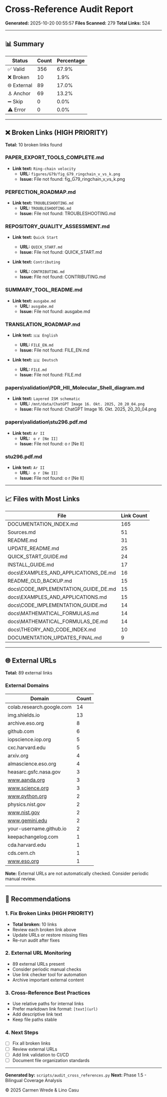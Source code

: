 # Cross-Reference Audit Report

**Generated:** 2025-10-20 00:55:57
**Files Scanned:** 279
**Total Links:** 524

---

## 📊 Summary

| Status | Count | Percentage |
|--------|-------|------------|
| ✅ Valid | 356 | 67.9% |
| ❌ Broken | 10 | 1.9% |
| 🌐 External | 89 | 17.0% |
| ⚓ Anchor | 69 | 13.2% |
| ➖ Skip | 0 | 0.0% |
| ⚠️ Error | 0 | 0.0% |

---

## ❌ Broken Links (HIGH PRIORITY)

**Total:** 10 broken links found

### PAPER_EXPORT_TOOLS_COMPLETE.md

- **Link text:** `Ring-chain velocity`
  - **URL:** `figures/G79/fig_G79_ringchain_v_vs_k.png`
  - **Issue:** File not found: fig_G79_ringchain_v_vs_k.png

### PERFECTION_ROADMAP.md

- **Link text:** `TROUBLESHOOTING.md`
  - **URL:** `TROUBLESHOOTING.md`
  - **Issue:** File not found: TROUBLESHOOTING.md

### REPOSITORY_QUALITY_ASSESSMENT.md

- **Link text:** `Quick Start`
  - **URL:** `QUICK_START.md`
  - **Issue:** File not found: QUICK_START.md

- **Link text:** `Contributing`
  - **URL:** `CONTRIBUTING.md`
  - **Issue:** File not found: CONTRIBUTING.md

### SUMMARY_TOOL_README.md

- **Link text:** `ausgabe.md`
  - **URL:** `ausgabe.md`
  - **Issue:** File not found: ausgabe.md

### TRANSLATION_ROADMAP.md

- **Link text:** `🇬🇧 English`
  - **URL:** `FILE_EN.md`
  - **Issue:** File not found: FILE_EN.md

- **Link text:** `🇩🇪 Deutsch`
  - **URL:** `FILE.md`
  - **Issue:** File not found: FILE.md

### papers\validation\PDR_HII_Molecular_Shell_diagram.md

- **Link text:** `Layered ISM schematic`
  - **URL:** `/mnt/data/ChatGPT Image 16. Okt. 2025, 20_20_04.png`
  - **Issue:** File not found: ChatGPT Image 16. Okt. 2025, 20_20_04.png

### papers\validation\stu296.pdf.md

- **Link text:** `Ar II`
  - **URL:** ` o r
[Ne II]`
  - **Issue:** File not found:  o r
[Ne II]

### stu296.pdf.md

- **Link text:** `Ar
II`
  - **URL:** ` o r
[Ne II]`
  - **Issue:** File not found:  o r
[Ne II]

---

## 📈 Files with Most Links

| File | Link Count |
|------|------------|
| DOCUMENTATION_INDEX.md | 165 |
| Sources.md | 51 |
| README.md | 31 |
| UPDATE_README.md | 25 |
| QUICK_START_GUIDE.md | 24 |
| INSTALL_GUIDE.md | 17 |
| docs\EXAMPLES_AND_APPLICATIONS_DE.md | 16 |
| README_OLD_BACKUP.md | 15 |
| docs\CODE_IMPLEMENTATION_GUIDE_DE.md | 15 |
| docs\EXAMPLES_AND_APPLICATIONS.md | 15 |
| docs\CODE_IMPLEMENTATION_GUIDE.md | 14 |
| docs\MATHEMATICAL_FORMULAS.md | 14 |
| docs\MATHEMATICAL_FORMULAS_DE.md | 14 |
| docs\THEORY_AND_CODE_INDEX.md | 10 |
| DOCUMENTATION_UPDATES_FINAL.md | 9 |

---

## 🌐 External URLs

**Total:** 89 external links

### External Domains

| Domain | Count |
|--------|-------|
| colab.research.google.com | 14 |
| img.shields.io | 13 |
| archive.eso.org | 8 |
| github.com | 6 |
| iopscience.iop.org | 5 |
| cxc.harvard.edu | 5 |
| arxiv.org | 4 |
| almascience.eso.org | 4 |
| heasarc.gsfc.nasa.gov | 3 |
| www.aanda.org | 3 |
| www.science.org | 3 |
| www.python.org | 2 |
| physics.nist.gov | 2 |
| www.nist.gov | 2 |
| www.gemini.edu | 2 |
| your-username.github.io | 2 |
| keepachangelog.com | 1 |
| cda.harvard.edu | 1 |
| cds.cern.ch | 1 |
| www.eso.org | 1 |

**Note:** External URLs are not automatically checked. Consider periodic manual review.

---

## 🎯 Recommendations

### 1. Fix Broken Links (HIGH PRIORITY)

- **Total broken:** 10 links
- Review each broken link above
- Update URLs or restore missing files
- Re-run audit after fixes

### 2. External URL Monitoring

- 89 external URLs present
- Consider periodic manual checks
- Use link checker tool for automation
- Archive important external content

### 3. Cross-Reference Best Practices

- Use relative paths for internal links
- Prefer markdown link format: `[text](url)`
- Add descriptive link text
- Keep file paths stable

### 4. Next Steps

- [ ] Fix all broken links
- [ ] Review external URLs
- [ ] Add link validation to CI/CD
- [ ] Document file organization standards

---

**Generated by:** `scripts/audit_cross_references.py`
**Next:** Phase 1.5 - Bilingual Coverage Analysis

© 2025 Carmen Wrede & Lino Casu

